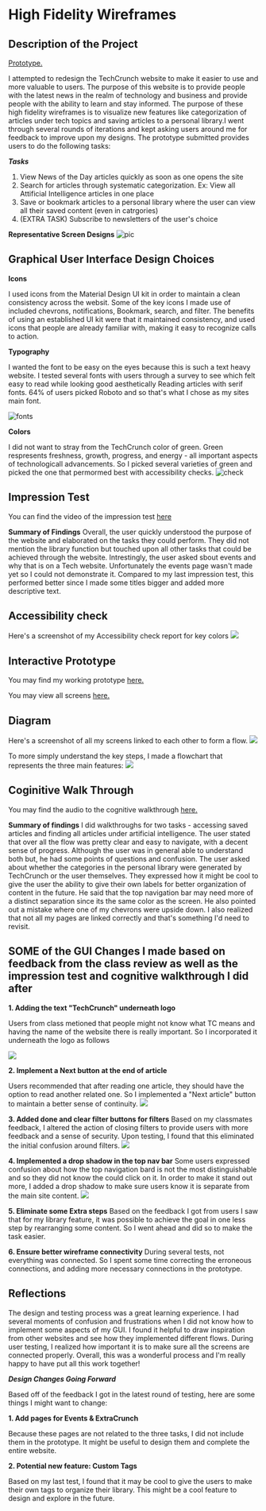 # High Fidelity Wireframes

## Description of the Project

[Prototype.](https://www.figma.com/proto/V0V8dwrWILpboToyAR4MYm/TechCrunch?node-id=12%3A4&viewport=-184%2C-712%2C0.3589796721935272&scaling=min-zoom)

I attempted to redesign the TechCrunch website to make it easier to use and more valuable to users. The purpose of this website is to provide people with the latest news in the realm of technology and business and provide people with the ability to learn and stay informed.
The purpose of these high fidelity wireframes is to visualize new features like categorization of articles under tech topics and saving articles to a personal library.I went through several rounds of iterations and kept asking users around me for feedback to improve upon my designs. The prototype submitted provides users to do the following tasks:

***Tasks***
1. View News of the Day articles quickly as soon as one opens the site
2. Search for articles through systematic categorization. Ex: View all Attificial Intelligence articles in one place
3. Save or bookmark articles to a personal library where the user can view all their saved content (even in catrgories)
4. (EXTRA TASK) Subscribe to newsletters of the user's choice

**Representative Screen Designs**
![pic](https://github.com/anerichouhan/high-fidelity-wireframes/blob/master/Screen%20Shot%202020-05-27%20at%2011.55.40%20AM.png)

## Graphical User Interface Design Choices

**Icons**

I used icons from the Material Design UI kit in order to maintain a clean consistency across the websit. Some of the key icons I made use of included chevrons, notifications, Bookmark, search, and filter. The benefits of using an established UI kit were that it maintained consistency, and used icons that people are already familiar with, making it easy to recognize calls to action. 

**Typography**

I wanted the font to be easy on the eyes because this is such a text heavy website. I tested several fonts with users through a survey to see which felt easy to read while looking good aesthetically Reading articles with serif fonts. 64% of users picked Roboto and so that's what I chose as my sites main font. 

![fonts](https://github.com/anerichouhan/high-fidelity-wireframes/blob/master/Screen%20Shot%202020-05-27%20at%2012.10.18%20PM.png)

**Colors**

I did not want to stray from the TechCrunch color of green. Green respresents freshness, growth, progress, and energy - all important aspects of technologicall advancements. So I picked several varieties of green and picked the one that permormed best with accessibility checks. 
![check](https://github.com/anerichouhan/high-fidelity-wireframes/blob/master/Screen%20Shot%202020-05-27%20at%2012.24.08%20PM.png)

## Impression Test
You can find the video of the impression test [here](https://drive.google.com/file/d/1M8F9-pFP5hNf1dMuqE4rwL9pKE67nesQ/view?usp=sharing)

**Summary of Findings**
Overall, the user quickly understood the purpose of the website and elaborated on the tasks they could perform. They did not mention the library function but touched upon all other tasks that could be achieved through the website. Intrestingly, the user asked sbout events and why that is on a Tech website. Unfortunately the events page wasn't made yet so I could not demonstrate it. Compared to my last impression test, this performed better since I made some titles bigger and added more descriptive text. 

## Accessibility check
Here's a screenshot of my Accessibility check report for key colors
![](https://github.com/anerichouhan/high-fidelity-wireframes/blob/master/Screen%20Shot%202020-05-27%20at%2012.34.04%20PM.png)

## Interactive Prototype

You may find my working prototype [here.](https://www.figma.com/proto/V0V8dwrWILpboToyAR4MYm/TechCrunch?node-id=12%3A4&viewport=-184%2C-712%2C0.3589796721935272&scaling=min-zoom)

You may view all screens [here.](https://www.figma.com/file/V0V8dwrWILpboToyAR4MYm/TechCrunch?node-id=12%3A4)

## Diagram

Here's a screenshot of all my screens linked to each other to form a flow. 
![](https://github.com/anerichouhan/high-fidelity-wireframes/blob/master/Screen%20Shot%202020-05-27%20at%2012.40.14%20PM.png)

To more simply understand the key steps, I made a flowchart that represents the three main features:
![](https://github.com/anerichouhan/high-fidelity-wireframes/blob/master/Screen%20Shot%202020-05-27%20at%2012.49.30%20PM.png)

## Coginitive Walk Through

You may find the audio to the cognitive walkthrough [here.](https://drive.google.com/file/d/1ZgNGtcSVKZHGjMV6FhHVg_qdEChud-2m/view?usp=sharing)

**Summary of findings**
I did walkthroughs for two tasks - accessing saved articles and finding all articles under artificial intelligence. The user stated that over all the flow was pretty clear and easy to navigate, with a decent sense of progress. Although the user was in general able to understand both but, he had some points of questions and confusion. The user asked about whether the categories in the personal library were generated by TechCrunch or the user themselves. They expressed how it might be cool to give the user the ability to give their own labels for better organization of content in the future. He said that the top navigation bar may need more of a distinct separation since its the same color as the screen. He also pointed out a mistake where one of my chevrons were upside down. I also realized that not all my pages are linked correctly and that's something I'd need to revisit. 

## SOME of the GUI Changes I made based on feedback from the class review as well as the impression test and cognitive walkthrough I did after

**1. Adding the text "TechCrunch" underneath logo**

Users from class metioned that people might not know what TC means and having the name of the website there is really important. So I incorporated it underneath the logo as follows

![](https://github.com/anerichouhan/high-fidelity-wireframes/blob/master/Screen%20Shot%202020-05-27%20at%201.38.14%20PM.png)

**2. Implement a Next button at the end of article**

Users recommended that after reading one article, they should have the option to read another related one. So I implemented a "Next article" button to maintain a better sense of continuity.
![](https://github.com/anerichouhan/high-fidelity-wireframes/blob/master/Screen%20Shot%202020-05-27%20at%201.41.36%20PM.png)

**3. Added done and clear filter buttons for filters**
Based on my classmates feedback, I altered the action of closing filters to provide users with more feedback and a sense of security. Upon testing, I found that this eliminated the initial confusion around filters.
![](https://github.com/anerichouhan/high-fidelity-wireframes/blob/master/Screen%20Shot%202020-05-27%20at%201.46.17%20PM.png)

**4. Implemented a drop shadow in the top nav bar**
Some users expressed confusion about how the top navigation bard is not the most distinguishable and so they did not know the could click on it. In order to make it stand out more, I added a drop shadow to make sure users know it is separate from the main site content. 
![](https://github.com/anerichouhan/high-fidelity-wireframes/blob/master/Screen%20Shot%202020-05-27%20at%201.52.01%20PM.png)

**5. Eliminate some Extra steps**
Based on the feedback I got from users I saw that for my library feature, it was possible to achieve the goal in one less step by rearranging some content. So I went ahead and did so to make the task easier. 

**6. Ensure better wireframe connectivity**
During several tests, not everything was connected. So I spent some time correcting the erroneous connections, and adding more necessary connections in the prototype. 


## Reflections

The design and testing process was a great learning experience. I had several moments of confusion and frustrations when I did not know how to implement some aspects of my GUI. I found it helpful to draw inspiration from other websites and see how they implemented different flows. During user testing, I realized how important it is to make sure all the screens are connected properly. Overall, this was a wonderful process and I'm really happy to have put all this work together!

***Design Changes Going Forward***

Based off of the feedback I got in the latest round of testing, here are some things I might want to change:

**1. Add pages for Events & ExtraCrunch**

Because these pages are not related to the three tasks, I did not include them in the prototype. It might be useful to design them and complete the entire website.

**2. Potential new feature: Custom Tags**

Based on my last test, I found that it may be cool to give the users to make their own tags to organize their library. This might be a cool feature to design and explore in the future. 


